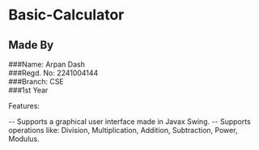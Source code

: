 # Basic-Calculator

## Made By
###Name: Arpan Dash <br>
###Regd. No: 2241004144 <br>
###Branch: CSE <br>
###1st Year <br>

Features:

-- Supports a graphical user interface made in Javax Swing.
-- Supports operations like: Division, Multiplication, Addition, Subtraction, Power, Modulus.
